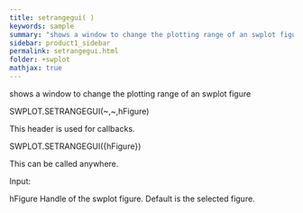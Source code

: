 ```yaml
---
title: setrangegui( )
keywords: sample
summary: "shows a window to change the plotting range of an swplot figure"
sidebar: product1_sidebar
permalink: setrangegui.html
folder: +swplot
mathjax: true
---
```

  shows a window to change the plotting range of an swplot figure
 
  SWPLOT.SETRANGEGUI(~,~,hFigure)
 
  This header is used for callbacks.
 
  SWPLOT.SETRANGEGUI({hFigure})
 
  This can be called anywhere.
 
  Input:
 
  hFigure   Handle of the swplot figure. Default is the selected figure.
 
